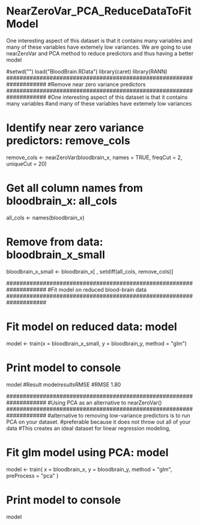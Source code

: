 # NearZeroVar_PCA_ReduceDataToFitModel
One interesting aspect of this dataset is that it contains many variables and many of these variables have extemely low variances. We are going to use nearZeroVar and PCA method to reduce predictors and thus having a better model

#setwd("")
load("BloodBrain.RData")
library(caret)
library(RANN)
####################################################################
#Remove near zero variance predictors
####################################################################
#One interesting aspect of this dataset is that it contains many variables 
#and many of these variables have extemely low variances

# Identify near zero variance predictors: remove_cols
remove_cols <- nearZeroVar(bloodbrain_x, names = TRUE, 
                           freqCut = 2, uniqueCut = 20)
# Get all column names from bloodbrain_x: all_cols
all_cols <- names(bloodbrain_x)
# Remove from data: bloodbrain_x_small
bloodbrain_x_small <- bloodbrain_x[ , setdiff(all_cols, remove_cols)]

####################################################################
#Fit model on reduced blood-brain data
####################################################################
# Fit model on reduced data: model
model <- train(x = bloodbrain_x_small, y = bloodbrain_y, method = "glm")

# Print model to console
model
#Result
model$results$RMSE
#RMSE 1.80

####################################################################
#Using PCA as an alternative to nearZeroVar()
####################################################################
#alternative to removing low-variance predictors is to run PCA on your dataset.
#preferable because it does not throw out all of your data
#This creates an ideal dataset for linear regression modeling,

# Fit glm model using PCA: model
model <- train(
  x = bloodbrain_x, y = bloodbrain_y,
  method = "glm", preProcess = "pca"
)

# Print model to console
model
